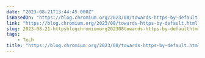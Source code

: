 ```yaml
---
date: "2023-08-21T13:44:45.000Z"
isBasedOn: "https://blog.chromium.org/2023/08/towards-https-by-default.html?m=1"
link: "https://blog.chromium.org/2023/08/towards-https-by-default.html?m=1"
slug: 2023-08-21-httpsblogchromiumorg202308towards-https-by-defaulthtmlm1
tags:
    - Tech
title: "https://blog.chromium.org/2023/08/towards-https-by-default.html?m=1"
---
```

